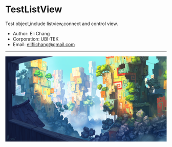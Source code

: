 TestListView
===================
Test object,include listview,connect and control view.<br>
* Author: Eli Chang<br>
* Corporation: UBI-TEK<br>
* Email: eliflichang@gmail.com<br>
***
![](https://github.com/BoboHezi/TestListView/raw/master/app/src/main/res/drawable/banner.png)<br>
